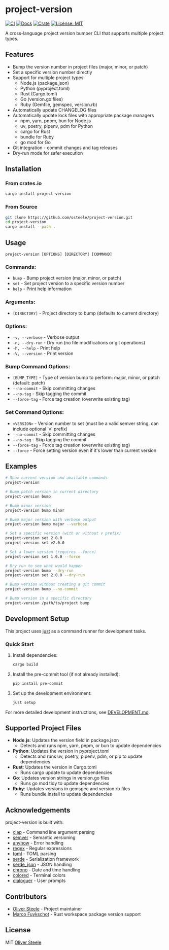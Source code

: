 # project-version

[![CI](https://github.com/osteele/project-version/actions/workflows/ci.yml/badge.svg)](https://github.com/osteele/project-version/actions/workflows/ci.yml)
[![Docs](https://github.com/osteele/project-version/actions/workflows/docs.yml/badge.svg)](https://osteele.github.io/project-version/)
[![Crate](https://img.shields.io/crates/v/project-version.svg)](https://crates.io/crates/project-version)
[![License: MIT](https://img.shields.io/badge/License-MIT-blue.svg)](https://opensource.org/licenses/MIT)

A cross-language project version bumper CLI that supports multiple project types.

## Features

- Bump the version number in project files (major, minor, or patch)
- Set a specific version number directly
- Support for multiple project types:
  - Node.js (package.json)
  - Python (pyproject.toml)
  - Rust (Cargo.toml)
  - Go (version.go files)
  - Ruby (Gemfile, gemspec, version.rb)
- Automatically update CHANGELOG files
- Automatically update lock files with appropriate package managers
  - npm, yarn, pnpm, bun for Node.js
  - uv, poetry, pipenv, pdm for Python
  - cargo for Rust
  - bundle for Ruby
  - go mod for Go
- Git integration - commit changes and tag releases
- Dry-run mode for safer execution

## Installation

### From crates.io

```bash
cargo install project-version
```

### From Source

```bash
git clone https://github.com/osteele/project-version.git
cd project-version
cargo install --path .
```

## Usage

```
project-version [OPTIONS] [DIRECTORY] [COMMAND]
```

### Commands:
- `bump` - Bump project version (major, minor, or patch)
- `set` - Set project version to a specific version number
- `help` - Print help information

### Arguments:
- `[DIRECTORY]` - Project directory to bump (defaults to current directory)

### Options:
- `-v, --verbose` - Verbose output
- `-n, --dry-run` - Dry run (no file modifications or git operations)
- `-h, --help` - Print help
- `-V, --version` - Print version

### Bump Command Options:
- `[BUMP_TYPE]` - Type of version bump to perform: major, minor, or patch (default: patch)
- `--no-commit` - Skip committing changes
- `--no-tag` - Skip tagging the commit
- `--force-tag` - Force tag creation (overwrite existing tag)

### Set Command Options:
- `<VERSION>` - Version number to set (must be a valid semver string, can include optional 'v' prefix)
- `--no-commit` - Skip committing changes
- `--no-tag` - Skip tagging the commit
- `--force-tag` - Force tag creation (overwrite existing tag)
- `--force` - Force setting version even if it's lower than current version

## Examples

```bash
# Show current version and available commands
project-version

# Bump patch version in current directory
project-version bump

# Bump minor version
project-version bump minor

# Bump major version with verbose output
project-version bump major --verbose

# Set a specific version (with or without v prefix)
project-version set 2.0.0
project-version set v2.0.0

# Set a lower version (requires --force)
project-version set 1.0.0 --force

# Dry run to see what would happen
project-version bump --dry-run
project-version set 2.0.0 --dry-run

# Bump version without creating a git commit
project-version bump --no-commit

# Bump version in a specific directory
project-version /path/to/project bump
```

## Development Setup

This project uses [just](https://github.com/casey/just) as a command runner for development tasks.

### Quick Start

1. Install dependencies:
   ```bash
   cargo build
   ```

2. Install the pre-commit tool (if not already installed):
   ```bash
   pip install pre-commit
   ```

3. Set up the development environment:
   ```bash
   just setup
   ```

For more detailed development instructions, see [DEVELOPMENT.md](docs/DEVELOPMENT.md).

## Supported Project Files

- **Node.js**: Updates the version field in package.json
  - Detects and runs npm, yarn, pnpm, or bun to update dependencies
- **Python**: Updates the version in pyproject.toml
  - Detects and runs uv, poetry, pipenv, pdm, or pip to update dependencies
- **Rust**: Updates the version in Cargo.toml
  - Runs cargo update to update dependencies
- **Go**: Updates version strings in version.go files
  - Runs go mod tidy to update dependencies
- **Ruby**: Updates versions in gemspec and version.rb files
  - Runs bundle install to update dependencies

## Acknowledgements

project-version is built with:
- [clap](https://github.com/clap-rs/clap) - Command line argument parsing
- [semver](https://github.com/dtolnay/semver) - Semantic versioning
- [anyhow](https://github.com/dtolnay/anyhow) - Error handling
- [regex](https://github.com/rust-lang/regex) - Regular expressions
- [toml](https://github.com/alexcrichton/toml-rs) - TOML parsing
- [serde](https://github.com/serde-rs/serde) - Serialization framework
- [serde_json](https://github.com/serde-rs/json) - JSON handling
- [chrono](https://github.com/chronotope/chrono) - Date and time handling
- [colored](https://github.com/mackwic/colored) - Terminal colors
- [dialoguer](https://github.com/console-rs/dialoguer) - User prompts

## Contributors

- [Oliver Steele](https://github.com/osteele) - Project maintainer
- [Marco Fuykschot](https://github.com/MarcoFuykschot) - Rust workspace package version support

## License

MIT [Oliver Steele](https://github.com/osteele)